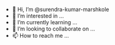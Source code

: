 - 👋 Hi, I’m @surendra-kumar-marshkole
- 👀 I’m interested in ...
- 🌱 I’m currently learning ...
- 💞️ I’m looking to collaborate on ...
- 📫 How to reach me ...

<!---
surendra-kumar-marshkole/surendra-kumar-marshkole is a ✨ special ✨ repository because its `README.md` (this file) appears on your GitHub profile.
You can click the Preview link to take a look at your changes.
--->
